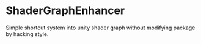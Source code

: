 # ShaderGraphEnhancer
Simple shortcut system into unity shader graph without modifying package by hacking style.
